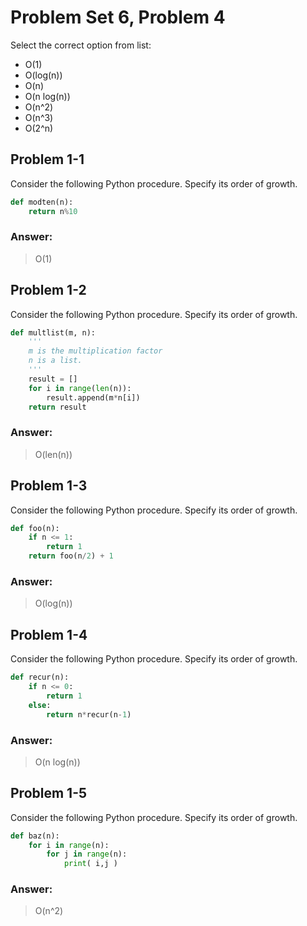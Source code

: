 # Problem Set 6, Problem 4
Select the correct option from list:
- O(1)
- O(log(n))
- O(n)
- O(n log(n))
- O(n^2)
- O(n^3)
- O(2^n)

## Problem 1-1
Consider the following Python procedure. Specify its order of growth.
```python
def modten(n):
    return n%10
```

### Answer: 
> O(1)

## Problem 1-2
Consider the following Python procedure. Specify its order of growth.
```python
def multlist(m, n):
    '''
    m is the multiplication factor
    n is a list.
    '''
    result = []
    for i in range(len(n)):
        result.append(m*n[i])
    return result 
```
### Answer: 
> O(len(n))

## Problem 1-3
Consider the following Python procedure. Specify its order of growth.
```python
def foo(n):
    if n <= 1:
        return 1
    return foo(n/2) + 1
```

### Answer: 
> O(log(n))

## Problem 1-4
Consider the following Python procedure. Specify its order of growth.
```python
def recur(n):
    if n <= 0:
        return 1
    else:
        return n*recur(n-1)
```

### Answer: 
> O(n log(n))

## Problem 1-5
Consider the following Python procedure. Specify its order of growth.
```python
def baz(n):
    for i in range(n):
        for j in range(n):
            print( i,j )
```

### Answer: 
> O(n^2)